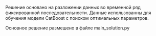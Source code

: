 Решение основано на разложении данных во временной ряд фиксированной последовательности.
Данные использованны для обучения модели CatBoost с поиском оптимальных параметров.

Основное решение размешено в файле main_solution.py 